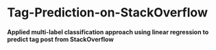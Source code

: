# Tag-Prediction-on-StackOverflow

#### Applied multi-label classification approach using linear regression to predict tag post from StackOverflow
